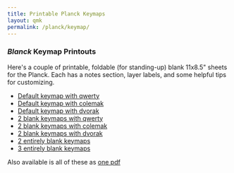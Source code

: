```yaml
---
title: Printable Planck Keymaps
layout: qmk
permalink: /planck/keymap/
---
```


### *Blanck* Keymap Printouts

Here's a couple of printable, foldable (for standing-up) blank 11x8.5" sheets for the Planck. Each has a notes section, layer labels, and some helpful tips for customizing.

* [Default keymap with qwerty](https://github.com/qmk/qmk.fm/raw/gh-pages/_pages/planck/keymap-printout-blanck-qwerty.pdf)
* [Default keymap with colemak](https://github.com/qmk/qmk.fm/raw/gh-pages/_pages/planck/keymap-printout-blanck-colemak.pdf)
* [Default keymap with dvorak](https://github.com/qmk/qmk.fm/raw/gh-pages/_pages/planck/keymap-printout-blanck-dvorak.pdf)
* [2 blank keymaps with qwerty](https://github.com/qmk/qmk.fm/raw/gh-pages/_pages/planck/keymap-printout-blanck-qwerty.pdf)
* [2 blank keymaps with colemak](https://github.com/qmk/qmk.fm/raw/gh-pages/_pages/planck/keymap-printout-blanck-colemak.pdf)
* [2 blank keymaps with dvorak](https://github.com/qmk/qmk.fm/raw/gh-pages/_pages/planck/keymap-printout-blanck-dvorak.pdf)
* [2 entirely blank keymaps](https://github.com/qmk/qmk.fm/raw/gh-pages/_pages/planck/keymap-printout-blanck.pdf)
* [3 entirely blank keymaps](https://github.com/qmk/qmk.fm/raw/gh-pages/_pages/planck/keymap-printout-blanck-triple.pdf)

Also available is all of these as [one pdf](https://github.com/qmk/qmk.fm/raw/gh-pages/_pages/planck/keymap-printout.pdf)